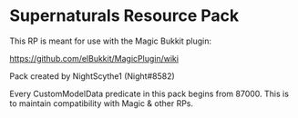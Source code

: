 # Supernaturals Resource Pack

This RP is meant for use with the Magic Bukkit plugin:

https://github.com/elBukkit/MagicPlugin/wiki

Pack created by NightScythe1 (Night#8582)

Every CustomModelData predicate in this pack begins from 87000.
This is to maintain compatibility with Magic & other RPs.

